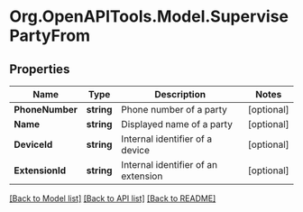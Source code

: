 
# Org.OpenAPITools.Model.SupervisePartyFrom

## Properties

Name | Type | Description | Notes
------------ | ------------- | ------------- | -------------
**PhoneNumber** | **string** | Phone number of a party | [optional] 
**Name** | **string** | Displayed name of a party | [optional] 
**DeviceId** | **string** | Internal identifier of a device | [optional] 
**ExtensionId** | **string** | Internal identifier of an extension | [optional] 

[[Back to Model list]](../README.md#documentation-for-models)
[[Back to API list]](../README.md#documentation-for-api-endpoints)
[[Back to README]](../README.md)

